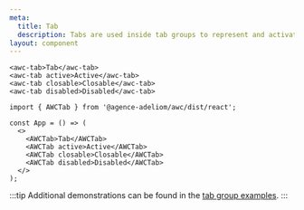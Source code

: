 ```yaml
---
meta:
  title: Tab
  description: Tabs are used inside tab groups to represent and activate tab panels.
layout: component
---
```


```html:preview
<awc-tab>Tab</awc-tab>
<awc-tab active>Active</awc-tab>
<awc-tab closable>Closable</awc-tab>
<awc-tab disabled>Disabled</awc-tab>
```

```jsx:react
import { AWCTab } from '@agence-adeliom/awc/dist/react';

const App = () => (
  <>
    <AWCTab>Tab</AWCTab>
    <AWCTab active>Active</AWCTab>
    <AWCTab closable>Closable</AWCTab>
    <AWCTab disabled>Disabled</AWCTab>
  </>
);
```

:::tip
Additional demonstrations can be found in the [tab group examples](/components/tab-group).
:::
